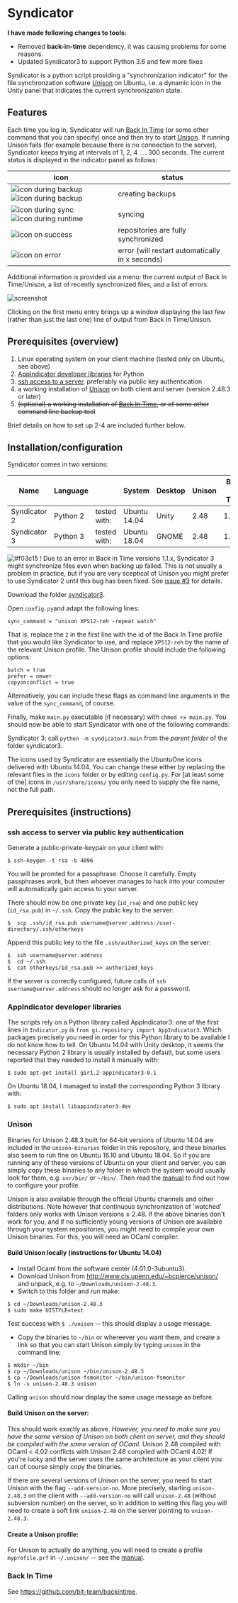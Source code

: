 # Syndicator

**I have made following changes to tools:**
- Removed __back-in-time__ dependency, it was causing problems for some reasons.
- Updated Syndicator3 to support Python 3.6 and few more fixes

Syndicator is a python script providing a "synchronization indicator" for the file synchronzation software [Unison](http://www.cis.upenn.edu/~bcpierce/unison/download/releases/stable/unison-manual.html) on Ubuntu, i.e. a dynamic icon in the Unity panel that indicates the current synchronization state.  

## Features
Each time you log in, Syndicator will run [Back In Time](http://backintime.le-web.org/) (or some other command that you can specify) once and then try to start [Unison](http://www.cis.upenn.edu/~bcpierce/unison/download/releases/stable/unison-manual.html).  If running Unison fails (for example because there is no connection to the server), Syndicator keeps trying at intervals of 1, 2, 4 .... 300 seconds.  The current status is displayed in the indicator panel as follows:

icon | status
-----|--------
![icon during backup](https://rawgithub.com/TentativeConvert/Syndicator/master/icons/backup1.svg)  ![icon during backup](https://rawgithub.com/TentativeConvert/Syndicator/master/icons/backup2.svg) | creating backups
![icon during sync](https://rawgithub.com/TentativeConvert/Syndicator/master/icons/sync1.svg)  ![icon during runtime](https://rawgithub.com/TentativeConvert/Syndicator/master/icons/sync2.svg) | syncing
![icon on success](https://rawgithub.com/TentativeConvert/Syndicator/master/icons/sync-good.svg) | repositories are fully synchronized
![icon on error](https://rawgithub.com/TentativeConvert/Syndicator/master/icons/sync-error.svg) | error (will restart automatically in x seconds)

Additional information is provided via a menu: the current output of Back In Time/Unison, a list of recently synchronized files, and a list of errors.  

![screenshot](documentation/screenshot.png)

Clicking on the first menu entry brings up a window displaying the last few (rather than just the last one) line of output from Back In Time/Unison.

## Prerequisites (overview)
1.  Linux operating system on your client machine (tested only on Ubuntu, see above)
2.  [AppIndicator developer libraries](#appindicator-developer-libraries) for Python
2.  [ssh access to a server](#ssh-access-to-server-via-public-key-authentication), preferably via public key authentication
3.  a working installation of [Unison](#unison) on both client and server (version 2.48.3 or later)
4.  ~~(optional) a working installation of [Back In Time](#back-in-time), or of some other command line backup tool~~

Brief details on how to set up 2-4 are included further below.

## Installation/configuration

Syndicator comes in two versions:

Name | Language |    | System | Desktop | Unison | Back in Time 
-----|----------|---|--------|---|---|---
Syndicator 2 | Python 2 | tested with:  | Ubuntu 14.04 | Unity | 2.48 | 1.0.34
Syndicator 3 | Python 3 | tested with:  | Ubuntu 18.04 | GNOME | 2.48 | 1.1.24 

![#f03c15](https://placehold.it/15/f03c15/000000?text=+) ! Due to an error in Back in Time versions 1.1.x, Syndicator 3 might synchronize files even when backing up failed. This is not usually a problem in practice, but if you are very sceptical of Unison you might prefer to use Syndicator 2 until this bug has been fixed.  See [issue #3](https://github.com/TentativeConvert/Syndicator/issues/3) for details.

Download the folder [syndicator3](https://minhaskamal.github.io/DownGit/#/home?url=https://github.com/tanwirahmad/Syndicator/tree/master/syndicator3).

Open `config.py`and adapt the following lines:
```
sync_command = "unison XPS12-reh -repeat watch"
```
That is, replace the `2` in the first line with the id of the Back In Time profile that you would like Syndicator to use, and replace `XPS12-reh` by the name of the relevant Unison profile.  The Unison profile should include the following options:
```
batch = true
prefer = newer
copyonconflict = true
```
Alternatively, you can include these flags as command line arguments in the value of the `sync_command`, of course. 

Finally, make `main.py` executable (if necessary) with `chmod +x main.py`.
You should now be able to start Syndicator with one of the following commands:

Syndicator 3: call `python -m syndicator3.main` from the *parent folder* of the folder syndicator3.

The icons used by Syndicator are essentially the UbuntuOne icons delivered with Ubuntu 14.04.  You can change these either by replacing the relevant files in the `icons` folder or by editing `config.py`.  For [at least some of the] icons in `/usr/share/icons/` you only need to supply the file name, not the full path.  

## Prerequisites (instructions)
### ssh access to server via public key authentication
Generate a public-private-keypair on your client with:
```
$ ssh-keygen -t rsa -b 4096
```
You will be promted for a passphrase.  Choose it carefully.  Empty passphrases work, but then whoever manages to hack into your computer will automatically gain access to your server.

There should now be one private key (`id_rsa`) and one public key (`id_rsa.pub`) in `~/.ssh`.
Copy the public key to the server:
```
$  scp .ssh/id_rsa.pub username@server.address:/user-directory/.ssh/otherkeys
```
Append this public key to the file `.ssh/authorized_keys` on the server:
```
$  ssh username@server.address
$  cd ~/.ssh
$  cat otherkeys/id_rsa.pub >> authorized_keys
```
If the server is correctly configured, future calls of `ssh username@server.address` should no longer ask for a password.  

### AppIndicator developer libraries
The scripts rely on a Python library called AppIndicator3: one of the first lines in `Indicator.py` is `from gi.repository import AppIndicator3`.  Which packages precisely you need in order for this Python library to be available I do not know how to tell.  On Ubuntu 14.04 with Unity desktop, it seems the necessary Python 2 library is usually installed by default, but some users reported that they needed to install it manually with:
```
$ sudo apt-get install gir1.2-appindicator3-0.1
```
On Ubuntu 18.04, I managed to install the corresponding Python 3 library with:
```
$ sudo apt install libappindicator3-dev 
```

### Unison
Binaries for Unison 2.48.3 built for 64-bit versions of  Ubuntu 14.04  are included in the `unison-binaries` folder in this repository, and these binaries also seem to run fine on Ubuntu 16.10 and Ubuntu 18.04.  So if you are running any of these versions of Ubuntu on your client and server, you can simply copy these binaries to any folder in which the system would usually look for them, e.g. `usr/bin/` or `~/bin/`.  Then read the [manual](http://www.cis.upenn.edu/~bcpierce/unison/download/releases/stable/unison-manual.html) to find out how to configure your profile.

Unison is also available through the official Ubuntu channels and other distributions.  Note however that continuous synchronization of 'watched' folders only works with Unison versions ≥ 2.48.  If the above binaries don't work for you, and if no sufficiently young versions of Unison are available through your system repositories, you might need to compile your own Unison binaries.  For this, you will need an OCaml compiler.  

#### Build Unison locally (instructions for Ubuntu 14.04)
- Install Ocaml from the software center (4.01.0-3ubuntu3).
- Download Unison from http://www.cis.upenn.edu/~bcpierce/unison/ and unpack, e.g. to `~/Downloads/unison-2.48.3`.
- Switch to this folder and run make:
``` 
$ cd ~/Downloads/unison-2.48.3
$ sudo make UISTYLE=text
```
  Test success with `$ ./unison` -- this should display a usage message.  
- Copy the binaries to `~/bin` or whereever you want them, and create a link so that you can start Unison simply by typing `unison` in the command line:
```
$ mkdir ~/bin
$ cp ~/Downloads/unison ~/bin/unison-2.48.3
$ cp ~/Downloads/unison-fsmonitor ~/bin/unison-fsmonitor
$ ln -s unison-2.48.3 unison
```
Calling `unison` should now display the same usage message as before.  

#### Build Unison on the server:    
This should work exactly as above.  *However, you need to make sure you have the same version of Unison on both client on server, and they should be compiled with the same version of OCaml.*  Unison 2.48 compiled with OCaml < 4.02 conflicts with Unison 2.48 compiled with OCaml 4.02!  If you're lucky and the server uses the same architecture as your client you can of course simply copy the binaries. 

If there are several versions of Unison on the server, you need to start Unison with the flag `--add-version-no`.  More precisely, starting `unison-2.48.3` on the client with `--add-version-no` will call `unison-2.48` (without subversion number) on the server, so in addition to setting this flag you will need to create a soft link `unison-2.48` on the server pointing to `unison-2.48.3`.

#### Create a Unison profile:
For Unison to actually do anything, you will need to create a profile `myprofile.prf` in `~/.unison/` -- see the [manual](http://www.cis.upenn.edu/~bcpierce/unison/download/releases/stable/unison-manual.html).

### Back In Time
See https://github.com/bit-team/backintime.
